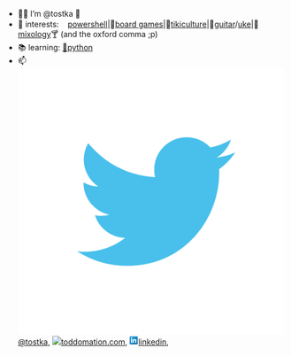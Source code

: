 - 🖖🏻 I’m @tostka 🗿
- 🧐 interests:<img width='16' height='16' src='powershell-simple-term.ico'>[powershell](https://github.com/tostka?tab=repositories)|🎲[board games](https://www.boardgamegeek.com/user/tin0men)|🌴[tikiculture](https://www.critiki.com/)|🎸[guitar](https://www.pinterest.com/pin/130885932892796096/)/[uke](http://www.tikiking.com/Mug_fluke_info1.html)|🍹[mixology](https://www.grogalizer.com/)🍸 (and the oxford comma ;p)
- 📚 learning: [🐍python](https://www.python.org/)
- 📫 <img src='https://raw.githubusercontent.com/tostka/tostka/main/twitter16x16.png'>[@tostka](http://twitter.com/tostka), <img src='https://raw.githubusercontent.com/tostka/tostka/main/ip_tinytin.ico'>[toddomation.com](https://www.toddomation.com/), <img src='https://raw.githubusercontent.com/tostka/tostka/main/Linkedin16x16.png'>[linkedin](https://www.linkedin.com/in/todd-kadrie/), 

<!---
tostka/tostka is a ✨ special ✨ repository because its `README.md` (this file) appears on your GitHub profile.
You can click the Preview link to take a look at your changes.
--->
